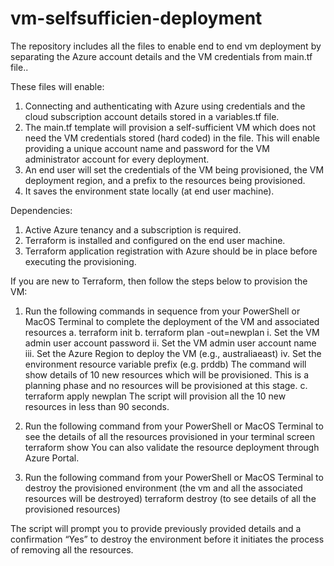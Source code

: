 # vm-selfsufficien-deployment
The repository includes all the files to enable end to end vm deployment by separating the Azure account details and the VM credentials from main.tf file..

These files will enable:
1.	 Connecting and authenticating with Azure using credentials and the cloud subscription account details stored in a variables.tf file. 
2.	The main.tf template will provision a self-sufficient VM which does not need the VM credentials stored (hard coded) in the file. This will enable providing a unique account name and password for the VM administrator account for every deployment.
3.	An end user will set the credentials of the VM being provisioned, the VM deployment region, and a prefix to the resources being provisioned.
4.	It saves the environment state locally (at end user machine).

Dependencies:
1.	Active Azure tenancy and a subscription is required.
2.	Terraform is installed and configured on the end user machine.
3.	Terraform application registration with Azure should be in place before executing the provisioning.

If you are new to Terraform, then follow the steps below to provision the VM:
1.	Run the following commands in sequence from your PowerShell or MacOS Terminal to complete the deployment of the VM and associated resources
a.	terraform init
b.	terraform plan -out=newplan
i.	Set the VM admin user account password
ii.	Set the VM admin user account name
iii.	Set the Azure Region to deploy the VM (e.g., australiaeast)
iv.	Set the environment resource variable prefix (e.g. prddb)
The command will show details of 10 new resources which will be provisioned. This is a planning phase and no resources will be provisioned at this stage. 
c.	terraform apply newplan
The script will provision all the 10 new resources in less than 90 seconds.

2.	Run the following command from your PowerShell or MacOS Terminal to see the details of all the resources provisioned in your terminal screen
terraform show
	You can also validate the resource deployment through Azure Portal.

3.	Run the following command from your PowerShell or MacOS Terminal to destroy the provisioned environment (the vm and all the associated resources will be destroyed) 
terraform destroy (to see details of all the provisioned resources)

The script will prompt you to provide previously provided details and a confirmation “Yes” to destroy the environment before it initiates the process of removing all the resources. 


